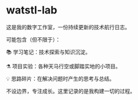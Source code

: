 # watstl-lab
这是我的数字工作室，一份持续更新的技术航行日志。

可能包含（但不限于）：

📚 学习笔记：技术探索与知识沉淀。

⚗️ 项目实验：各种天马行空或脚踏实地的小项目。

💡 思路碎片：在解决问题时产生的思考与总结。

不设边界，专注成长。这里记录的是我构建一切的过程。
